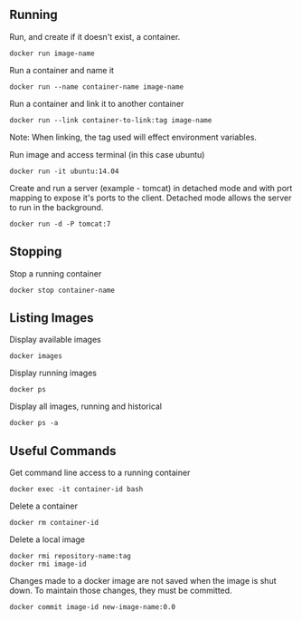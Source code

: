 ## Running

Run, and create if it doesn't exist, a container.

    docker run image-name

Run a container and name it

    docker run --name container-name image-name

Run a container and link it to another container

    docker run --link container-to-link:tag image-name

Note: When linking, the tag used will effect environment variables.

Run image and access terminal (in this case ubuntu)

    docker run -it ubuntu:14.04

Create and run a server (example - tomcat) in detached mode and with port mapping to expose it's ports to the client. Detached mode allows the server to run in the background.

    docker run -d -P tomcat:7

## Stopping

Stop a running container

    docker stop container-name

## Listing Images

Display available images

    docker images

Display running images

    docker ps

Display all images, running and historical

    docker ps -a

## Useful Commands

Get command line access to a running container

    docker exec -it container-id bash

Delete a container

    docker rm container-id

Delete a local image

    docker rmi repository-name:tag 
    docker rmi image-id

Changes made to a docker image are not saved when the image is shut down. To maintain those changes, they must be committed.

    docker commit image-id new-image-name:0.0
